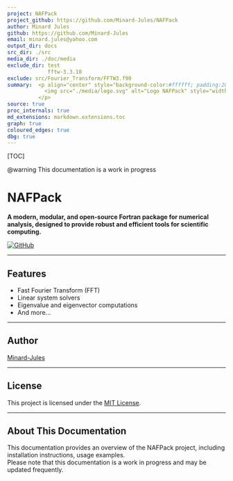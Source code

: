 ```yaml
---
project: NAFPack
project_github: https://github.com/Minard-Jules/NAFPack
author: Minard Jules
github: https://github.com/Minard-Jules
email: minard.jules@yahoo.com
output_dir: docs
src_dir: ./src
media_dir: ./doc/media
exclude_dir: test
             fftw-3.3.10
exclude: src/Fourier_Transform/FFTW3.f90
summary:  <p align="center" style="background-color:#ffffff; padding:20px; border-radius:12px;">
            <img src="./media/logo.svg" alt="Logo NAFPack" style="width:70%; max-width:100%; height:auto;"/>
          </p>
source: true
proc_internals: true
md_extensions: markdown.extensions.toc
graph: true
coloured_edges: true
dbg: true
---
```


[TOC]

@warning This documentation is a work in progress

# NAFPack

**A modern, modular, and open-source Fortran package for numerical analysis, designed to provide robust and efficient tools for scientific computing.**

[![GitHub](https://img.shields.io/badge/GitHub-Repository-blue?logo=github)](https://github.com/Minard-Jules/NAFPack)

---

## Features

- Fast Fourier Transform (FFT)
- Linear system solvers
- Eigenvalue and eigenvector computations
- And more...

---

## Author

[Minard-Jules](https://github.com/Minard-Jules)

---

## License

This project is licensed under the [MIT License](https://github.com/Minard-Jules/NAFPack/blob/master/LICENSE.md).

---

## About This Documentation

This documentation provides an overview of the NAFPack project, including installation instructions, usage examples.  
Please note that this documentation is a work in progress and may be updated frequently.
